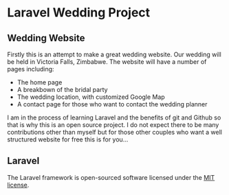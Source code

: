 # Laravel Wedding Project



## Wedding Website

Firstly this is an attempt to make a great wedding website. Our wedding will be held in Victoria Falls, Zimbabwe. The website will have a number of pages including:
- The home page
- A breakbown of the bridal party
- The wedding location, with customized Google Map
- A contact page for those who want to contact the wedding planner

I am in the process of learning Laravel and the benefits of git and Github so that is why this is an open source project. I do not expect there to be many contributions other than myself but for those other couples who want a well structured website for free this is for you... 

## Laravel

The Laravel framework is open-sourced software licensed under the [MIT license](http://opensource.org/licenses/MIT).
